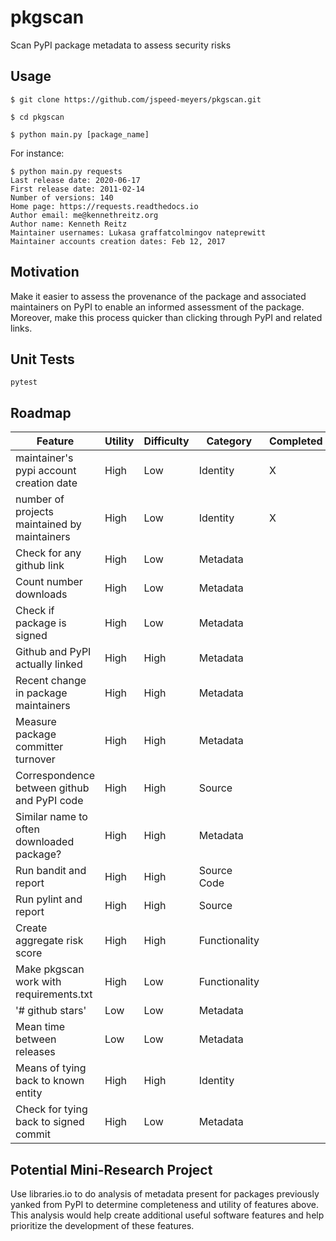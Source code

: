 # pkgscan
Scan PyPI package metadata to assess security risks

## Usage
`$ git clone https://github.com/jspeed-meyers/pkgscan.git`

`$ cd pkgscan`

`$ python main.py [package_name]`

For instance:

```
$ python main.py requests
Last release date: 2020-06-17
First release date: 2011-02-14
Number of versions: 140
Home page: https://requests.readthedocs.io
Author email: me@kennethreitz.org
Author name: Kenneth Reitz
Maintainer usernames: Lukasa graffatcolmingov nateprewitt
Maintainer accounts creation dates: Feb 12, 2017
```


## Motivation
Make it easier to assess the provenance of the package and associated maintainers
on PyPI to enable an informed assessment of the package. Moreover, make this
process quicker than clicking through PyPI and related links.

## Unit Tests
`pytest`

## Roadmap

Feature | Utility | Difficulty | Category | Completed
--------------- | --------------- | --------------- | --------------- | ---------------
maintainer's pypi account creation date | High | Low | Identity | X
number of projects maintained by maintainers | High | Low | Identity | X
Check for any github link | High | Low | Metadata |
Count number downloads | High | Low | Metadata |
Check if package is signed | High | Low | Metadata |
Github and PyPI actually linked | High | High | Metadata |
Recent change in package maintainers | High | High | Metadata |
Measure package committer turnover | High | High | Metadata |
Correspondence between github and PyPI code | High | High | Source  |
Similar name to often downloaded package? | High | High | Metadata |
Run bandit and report | High | High | Source Code |
Run pylint and report | High | High | Source  |
Create aggregate risk score | High | High | Functionality |
Make pkgscan work with requirements.txt | High | Low | Functionality |
'# github stars' | Low | Low | Metadata |
Mean time between releases | Low | Low | Metadata |
Means of tying back to known entity | High | High | Identity |
Check for tying back to signed commit | High | Low | Metadata |

## Potential Mini-Research Project
Use libraries.io to do analysis of metadata present for packages previously
yanked from PyPI to determine completeness and utility of features above. This
analysis would help create additional useful software features and help prioritize
the development of these features.
